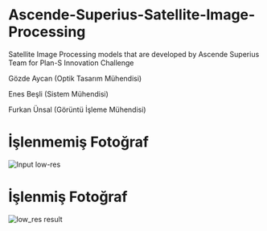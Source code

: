 # Ascende-Superius-Satellite-Image-Processing
Satellite Image Processing models that are developed by Ascende Superius Team for Plan-S Innovation Challenge

Gözde Aycan (Optik Tasarım Mühendisi)

Enes Beşli (Sistem Mühendisi)

Furkan Ünsal (Görüntü İşleme Mühendisi)


# İşlenmemiş Fotoğraf
![Input low-res](https://user-images.githubusercontent.com/89701935/188975559-a9dc9454-e7bd-4dbe-a6b9-81d86482c069.png)
# İşlenmiş Fotoğraf
![low_res result](https://user-images.githubusercontent.com/89701935/188972440-3c31224e-7185-4cda-a6a2-88da8bafc09f.png)
